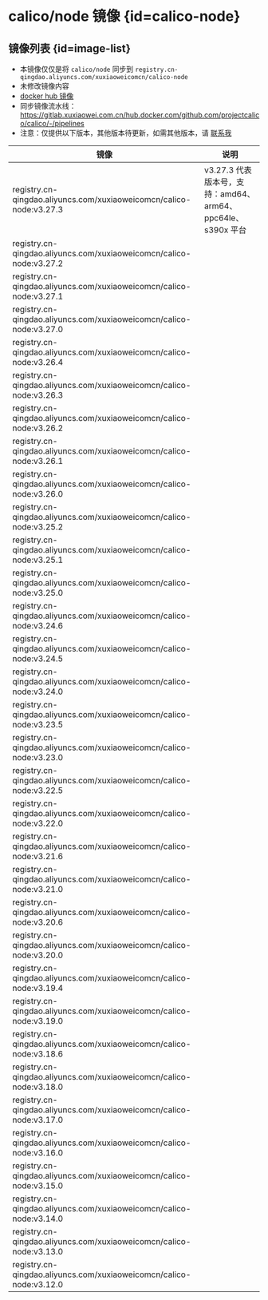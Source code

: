 # calico/node 镜像 {id=calico-node}

## 镜像列表 {id=image-list}

- 本镜像仅仅是将 `calico/node` 同步到 `registry.cn-qingdao.aliyuncs.com/xuxiaoweicomcn/calico-node`
- 未修改镜像内容
- [docker hub 镜像](https://hub.docker.com/r/calico/node)
- 同步镜像流水线：https://gitlab.xuxiaowei.com.cn/hub.docker.com/github.com/projectcalico/calico/-/pipelines
- 注意：仅提供以下版本，其他版本待更新，如需其他版本，请 [联系我](../../../guide/website.md)

| 镜像                                                                  | 说明                                            |
|---------------------------------------------------------------------|-----------------------------------------------|
| registry.cn-qingdao.aliyuncs.com/xuxiaoweicomcn/calico-node:v3.27.3 | v3.27.3 代表版本号，支持：amd64、arm64、ppc64le、s390x 平台 |
| registry.cn-qingdao.aliyuncs.com/xuxiaoweicomcn/calico-node:v3.27.2 |                                               |
| registry.cn-qingdao.aliyuncs.com/xuxiaoweicomcn/calico-node:v3.27.1 |                                               |
| registry.cn-qingdao.aliyuncs.com/xuxiaoweicomcn/calico-node:v3.27.0 |                                               |
| registry.cn-qingdao.aliyuncs.com/xuxiaoweicomcn/calico-node:v3.26.4 |                                               |
| registry.cn-qingdao.aliyuncs.com/xuxiaoweicomcn/calico-node:v3.26.3 |                                               |
| registry.cn-qingdao.aliyuncs.com/xuxiaoweicomcn/calico-node:v3.26.2 |                                               |
| registry.cn-qingdao.aliyuncs.com/xuxiaoweicomcn/calico-node:v3.26.1 |                                               |
| registry.cn-qingdao.aliyuncs.com/xuxiaoweicomcn/calico-node:v3.26.0 |                                               |
| registry.cn-qingdao.aliyuncs.com/xuxiaoweicomcn/calico-node:v3.25.2 |                                               |
| registry.cn-qingdao.aliyuncs.com/xuxiaoweicomcn/calico-node:v3.25.1 |                                               |
| registry.cn-qingdao.aliyuncs.com/xuxiaoweicomcn/calico-node:v3.25.0 |                                               |
| registry.cn-qingdao.aliyuncs.com/xuxiaoweicomcn/calico-node:v3.24.6 |                                               |
| registry.cn-qingdao.aliyuncs.com/xuxiaoweicomcn/calico-node:v3.24.5 |                                               |
| registry.cn-qingdao.aliyuncs.com/xuxiaoweicomcn/calico-node:v3.24.0 |                                               |
| registry.cn-qingdao.aliyuncs.com/xuxiaoweicomcn/calico-node:v3.23.5 |                                               |
| registry.cn-qingdao.aliyuncs.com/xuxiaoweicomcn/calico-node:v3.23.0 |                                               |
| registry.cn-qingdao.aliyuncs.com/xuxiaoweicomcn/calico-node:v3.22.5 |                                               |
| registry.cn-qingdao.aliyuncs.com/xuxiaoweicomcn/calico-node:v3.22.0 |                                               |
| registry.cn-qingdao.aliyuncs.com/xuxiaoweicomcn/calico-node:v3.21.6 |                                               |
| registry.cn-qingdao.aliyuncs.com/xuxiaoweicomcn/calico-node:v3.21.0 |                                               |
| registry.cn-qingdao.aliyuncs.com/xuxiaoweicomcn/calico-node:v3.20.6 |                                               |
| registry.cn-qingdao.aliyuncs.com/xuxiaoweicomcn/calico-node:v3.20.0 |                                               |
| registry.cn-qingdao.aliyuncs.com/xuxiaoweicomcn/calico-node:v3.19.4 |                                               |
| registry.cn-qingdao.aliyuncs.com/xuxiaoweicomcn/calico-node:v3.19.0 |                                               |
| registry.cn-qingdao.aliyuncs.com/xuxiaoweicomcn/calico-node:v3.18.6 |                                               |
| registry.cn-qingdao.aliyuncs.com/xuxiaoweicomcn/calico-node:v3.18.0 |                                               |
| registry.cn-qingdao.aliyuncs.com/xuxiaoweicomcn/calico-node:v3.17.0 |                                               |
| registry.cn-qingdao.aliyuncs.com/xuxiaoweicomcn/calico-node:v3.16.0 |                                               |
| registry.cn-qingdao.aliyuncs.com/xuxiaoweicomcn/calico-node:v3.15.0 |                                               |
| registry.cn-qingdao.aliyuncs.com/xuxiaoweicomcn/calico-node:v3.14.0 |                                               |
| registry.cn-qingdao.aliyuncs.com/xuxiaoweicomcn/calico-node:v3.13.0 |                                               |
| registry.cn-qingdao.aliyuncs.com/xuxiaoweicomcn/calico-node:v3.12.0 |                                               |

<style>

._image_registry_cn-qingdao_aliyuncs_com_xuxiaoweicomcn_calico-node table tr th:nth-child(1), 
._image_registry_cn-qingdao_aliyuncs_com_xuxiaoweicomcn_calico-node table tr td:nth-child(1) {
    min-width: 500px;
}

._image_registry_cn-qingdao_aliyuncs_com_xuxiaoweicomcn_calico-node table tr th:nth-child(2), 
._image_registry_cn-qingdao_aliyuncs_com_xuxiaoweicomcn_calico-node table tr td:nth-child(2) {
    min-width: 455px;
}

</style>